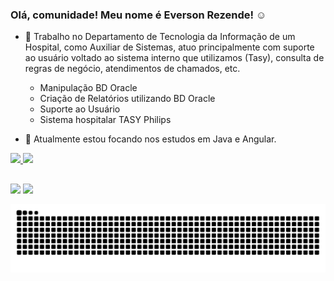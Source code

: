 ### Olá, comunidade! Meu nome é Everson Rezende! ☺️


- 🔭 Trabalho no Departamento de Tecnologia da Informação de um Hospital, como Auxiliar de Sistemas, atuo principalmente com suporte ao usuário voltado ao sistema interno que utilizamos (Tasy), consulta de regras de negócio, atendimentos de chamados, etc.
  - Manipulação BD Oracle
  - Criação de Relatórios utilizando BD Oracle
  -	Suporte ao Usuário
  -	Sistema hospitalar TASY Philips

- 🌱 Atualmente estou focando nos estudos em Java e Angular.

 <div>
  <a href="https://github.com/eversonrezende">
  <img height="160em" src="https://github-readme-stats.vercel.app/api?username=eversonrezende&show_icons=true&theme=react&include_all_commits=true&count_private=true"/>
  <img height="160em" src="https://github-readme-stats.vercel.app/api/top-langs/?username=eversonrezende&layout=compact&langs_count=7&theme=react"/>
</div>
  
  ##
 
<div> 
  <a href="https://www.linkedin.com/in/eversonrezende/" target="_blank"><img src="https://img.shields.io/badge/-Instagram-%23E4405F?style=for-the-badge&logo=instagram&logoColor=white" target="_blank"></a>
  <a href="https://www.linkedin.com/in/rafaella-ballerini-45875016a" target="_blank"><img src="https://img.shields.io/badge/-LinkedIn-%230077B5?style=for-the-badge&logo=linkedin&logoColor=white" target="_blank"></a> 
 
  ![Snake animation](https://github.com/eversonrezende/eversonrezende/blob/output/github-contribution-grid-snake.svg)
 
</div>
